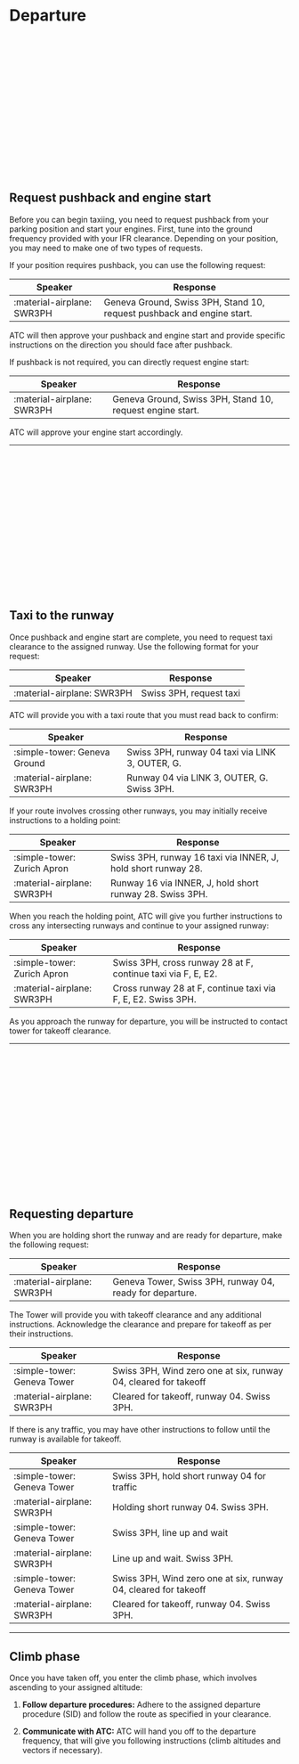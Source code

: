 # Departure

<div style="background-image: url(https://images.unsplash.com/photo-1524747498723-abaf19314a4d?q=80&w=2070&auto=format&fit=crop&ixlib=rb-4.0.3&ixid=M3wxMjA3fDB8MHxwaG90by1wYWdlfHx8fGVufDB8fHx8fA%3D%3D); background-position:center; background-size: cover; min-height:250px;"></div>

## Request pushback and engine start

Before you can begin taxiing, you need to request pushback from your parking position and start your engines. First, tune into the ground frequency provided with your IFR clearance. Depending on your position, you may need to make one of two types of requests.

If your position requires pushback, you can use the following request:

| Speaker                        | Response                                                                                   |
| ------------------------------ | ------------------------------------------------------------------------------------------ |
| :material-airplane: SWR3PH     | Geneva Ground, Swiss 3PH, Stand 10, request pushback and engine start.                     |

ATC will then approve your pushback and engine start and provide specific instructions on the direction you should face after pushback.

If pushback is not required, you can directly request engine start:

| Speaker                        | Response                                                                                   |
| ------------------------------ | ------------------------------------------------------------------------------------------ |
| :material-airplane: SWR3PH     | Geneva Ground, Swiss 3PH, Stand 10, request engine start.                                  |

ATC will approve your engine start accordingly.

---

<div style="background-image: url(https://images.unsplash.com/photo-1512327838148-03e37d61437b?q=80&w=2071&auto=format&fit=crop&ixlib=rb-4.0.3&ixid=M3wxMjA3fDB8MHxwaG90by1wYWdlfHx8fGVufDB8fHx8fA%3D%3D); background-position:100% 80%; background-size: cover; min-height:250px;"></div>


## Taxi to the runway

Once pushback and engine start are complete, you need to request taxi clearance to the assigned runway. Use the following format for your request:

| Speaker                        | Response                                                                                   |
| ------------------------------ | ------------------------------------------------------------------------------------------ |
| :material-airplane: SWR3PH     | Swiss 3PH, request taxi                                                                    |

ATC will provide you with a taxi route that you must read back to confirm:

| Speaker                        | Response                                                                                   |
| ------------------------------ | ------------------------------------------------------------------------------------------ |
| :simple-tower: Geneva Ground   | Swiss 3PH, runway 04 taxi via LINK 3, OUTER, G.                                            |
| :material-airplane: SWR3PH     | Runway 04 via LINK 3, OUTER, G. Swiss 3PH.                                                 |

If your route involves crossing other runways, you may initially receive instructions to a holding point:

| Speaker                        | Response                                                                                   |
| ------------------------------ | ------------------------------------------------------------------------------------------ |
| :simple-tower: Zurich Apron    | Swiss 3PH, runway 16 taxi via INNER, J, hold short runway 28.                              |
| :material-airplane: SWR3PH     | Runway 16 via INNER, J, hold short runway 28. Swiss 3PH.                                   |

When you reach the holding point, ATC will give you further instructions to cross any intersecting runways and continue to your assigned runway:

| Speaker                        | Response                                                                                   |
| ------------------------------ | ------------------------------------------------------------------------------------------ |
| :simple-tower: Zurich Apron    | Swiss 3PH, cross runway 28 at F, continue taxi via F, E, E2.                               |
| :material-airplane: SWR3PH     | Cross runway 28 at F, continue taxi via F, E, E2. Swiss 3PH.                               |

As you approach the runway for departure, you will be instructed to contact tower for takeoff clearance.

---

<div style="background-image: url(https://images.unsplash.com/photo-1628354234455-482e157281e3?q=80&w=2069&auto=format&fit=crop&ixlib=rb-4.0.3&ixid=M3wxMjA3fDB8MHxwaG90by1wYWdlfHx8fGVufDB8fHx8fA%3D%3D); background-position:center; background-size: cover; min-height:250px;"></div>

## Requesting departure

When you are holding short the runway and are ready for departure, make the following request:

| Speaker                        | Response                                                                                   |
| ------------------------------ | ------------------------------------------------------------------------------------------ |
| :material-airplane: SWR3PH     | Geneva Tower, Swiss 3PH, runway 04, ready for departure.                                   |

The Tower will provide you with takeoff clearance and any additional instructions. Acknowledge the clearance and prepare for takeoff as per their instructions.

| Speaker                        | Response                                                                                   |
| ------------------------------ | ------------------------------------------------------------------------------------------ |
| :simple-tower: Geneva Tower    | Swiss 3PH, Wind zero one at six, runway 04, cleared for takeoff                            |
| :material-airplane: SWR3PH     | Cleared for takeoff, runway 04. Swiss 3PH.                                                 |

If there is any traffic, you may have other instructions to follow until the runway is available for takeoff.

| Speaker                        | Response                                                                                   |
| ------------------------------ | ------------------------------------------------------------------------------------------ |
| :simple-tower: Geneva Tower    | Swiss 3PH, hold short runway 04 for traffic                                                |
| :material-airplane: SWR3PH     | Holding short runway 04. Swiss 3PH.                                                        |
| :simple-tower: Geneva Tower    | Swiss 3PH, line up and wait                                                                |
| :material-airplane: SWR3PH     | Line up and wait. Swiss 3PH.                                                               |
| :simple-tower: Geneva Tower    | Swiss 3PH, Wind zero one at six, runway 04, cleared for takeoff                            |
| :material-airplane: SWR3PH     | Cleared for takeoff, runway 04. Swiss 3PH.                                                 |

---

## Climb phase

Once you have taken off, you enter the climb phase, which involves ascending to your assigned altitude:

1. **Follow departure procedures:** Adhere to the assigned departure procedure (SID) and follow the route as specified in your clearance. 

2. **Communicate with ATC:** ATC will hand you off to the departure frequency, that will give you following instructions (climb altitudes and vectors if necessary).